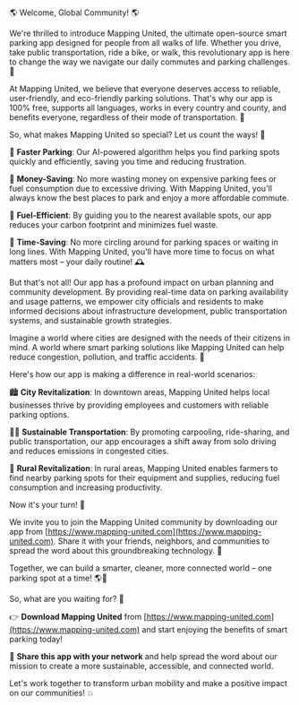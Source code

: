 🌎 Welcome, Global Community! 🌎

We're thrilled to introduce Mapping United, the ultimate open-source smart parking app designed for people from all walks of life. Whether you drive, take public transportation, ride a bike, or walk, this revolutionary app is here to change the way we navigate our daily commutes and parking challenges. 🚀

At Mapping United, we believe that everyone deserves access to reliable, user-friendly, and eco-friendly parking solutions. That's why our app is 100% free, supports all languages, works in every country and county, and benefits everyone, regardless of their mode of transportation. 🌟

So, what makes Mapping United so special? Let us count the ways! 👀

🔹 **Faster Parking**: Our AI-powered algorithm helps you find parking spots quickly and efficiently, saving you time and reducing frustration.

🔹 **Money-Saving**: No more wasting money on expensive parking fees or fuel consumption due to excessive driving. With Mapping United, you'll always know the best places to park and enjoy a more affordable commute.

🔹 **Fuel-Efficient**: By guiding you to the nearest available spots, our app reduces your carbon footprint and minimizes fuel waste.

🔹 **Time-Saving**: No more circling around for parking spaces or waiting in long lines. With Mapping United, you'll have more time to focus on what matters most – your daily routine! 🕰️

But that's not all! Our app has a profound impact on urban planning and community development. By providing real-time data on parking availability and usage patterns, we empower city officials and residents to make informed decisions about infrastructure development, public transportation systems, and sustainable growth strategies.

Imagine a world where cities are designed with the needs of their citizens in mind. A world where smart parking solutions like Mapping United can help reduce congestion, pollution, and traffic accidents. 🌆

Here's how our app is making a difference in real-world scenarios:

🏙️ **City Revitalization**: In downtown areas, Mapping United helps local businesses thrive by providing employees and customers with reliable parking options.

🏃‍♀️ **Sustainable Transportation**: By promoting carpooling, ride-sharing, and public transportation, our app encourages a shift away from solo driving and reduces emissions in congested cities.

🌳 **Rural Revitalization**: In rural areas, Mapping United enables farmers to find nearby parking spots for their equipment and supplies, reducing fuel consumption and increasing productivity.

Now it's your turn! 🎉

We invite you to join the Mapping United community by downloading our app from [https://www.mapping-united.com](https://www.mapping-united.com). Share it with your friends, neighbors, and communities to spread the word about this groundbreaking technology. 💬

Together, we can build a smarter, cleaner, more connected world – one parking spot at a time! 🌎💪

So, what are you waiting for? 🤔

👉 **Download Mapping United** from [https://www.mapping-united.com](https://www.mapping-united.com) and start enjoying the benefits of smart parking today!

📢 **Share this app with your network** and help spread the word about our mission to create a more sustainable, accessible, and connected world.

Let's work together to transform urban mobility and make a positive impact on our communities! 💥